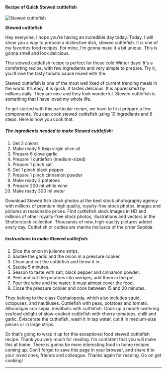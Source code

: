             

#### Recipe of Quick Stewed cuttlefish

![Stewed cuttlefish](https://img-global.cpcdn.com/recipes/46770268/751x532cq70/stewed-cuttlefish-recipe-main-photo.jpg)

**Stewed cuttlefish**

Hey everyone, I hope you’re having an incredible day today. Today, I will show you a way to prepare a distinctive dish, stewed cuttlefish. It is one of my favorites food recipes. For mine, I’m gonna make it a bit unique. This is gonna smell and look delicious.

This stewed cuttlefish recipe is perfect for those cold Winter days! It's a comforting recipe, with few ingredients and very simple to prepare. Try it, you'll love the tasty tomato sauce mixed with the.

Stewed cuttlefish is one of the most well liked of current trending meals in the world. It’s easy, it is quick, it tastes delicious. It is appreciated by millions daily. They are nice and they look wonderful. Stewed cuttlefish is something that I have loved my whole life.

To get started with this particular recipe, we have to first prepare a few components. You can cook stewed cuttlefish using 10 ingredients and 8 steps. Here is how you cook that.

##### The ingredients needed to make Stewed cuttlefish:

1.  Get 2 onions
2.  Make ready 5 tbsp virgin olive oil
3.  Prepare 6 clove garlic
4.  Prepare 1 cuttlefish (medium-sized)
5.  Prepare 1 pinch salt
6.  Get 1 pinch black pepper
7.  Prepare 1 pinch cinnamon powder
8.  Make ready 2 potatoes
9.  Prepare 200 ml white wine
10.  Make ready 300 ml water

Download Stewed fish stock photos at the best stock photography agency with millions of premium high quality, royalty-free stock photos, images and pictures at reasonable prices. Find cuttlefish stock images in HD and millions of other royalty-free stock photos, illustrations and vectors in the Shutterstock collection. Thousands of new, high-quality pictures added every day. Cuttlefish or cuttles are marine molluscs of the order Sepiida.

##### Instructions to make Stewed cuttlefish:

1.  Slice the onion in julienne strips.
2.  Sautée the garlic and the onion in a pressure cooker.
3.  Clean and cut the cuttlefish and throw it in.
4.  Sautée 5 minutes.
5.  Season to taste with salt, black pepper and cinnamon powder.
6.  Peel and cut the potatoes into wedges; add them in the pot.
7.  Pour the wine and the water; it must almost cover the food.
8.  Close the pressure cooker and cook between 15 and 20 minutes.

They belong to the class Cephalopoda, which also includes squid, octopuses, and nautiluses. Cuttlefish with peas, potatoes and tomato. Albondigas con sepia, meatballs with cuttlefish. Cook up a mouth-watering seafood delight of slow-cooked cuttlefish with cherry tomatoes, chilli and garlic. Eviscerate the cuttlefish, wash it in tap water, cut it in medium-size pieces or in large strips.

So that’s going to wrap it up for this exceptional food stewed cuttlefish recipe. Thank you very much for reading. I’m confident that you will make this at home. There is gonna be more interesting food in home recipes coming up. Don’t forget to save this page in your browser, and share it to your loved ones, friends and colleague. Thanks again for reading. Go on get cooking!

* * *
